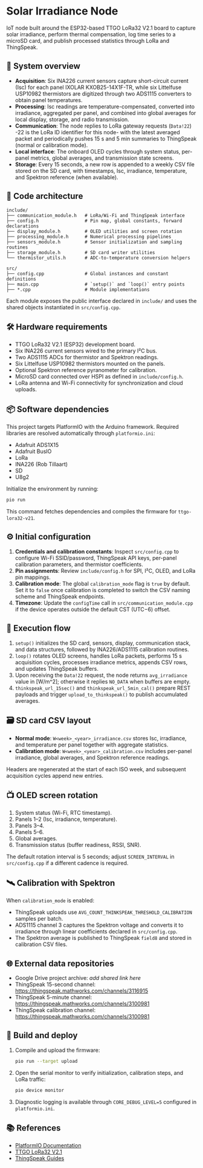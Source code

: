 # Solar Irradiance Node

IoT node built around the ESP32-based TTGO LoRa32 V2.1 board to capture solar irradiance, perform thermal compensation, log time series to a microSD card, and publish processed statistics through LoRa and ThingSpeak.

## 📡 System overview
- **Acquisition**: Six INA226 current sensors capture short-circuit current (Isc) for each panel IXOLAR KXOB25-14X1F-TR, while six Littelfuse USP10982 thermistors are digitized through two ADS1115 converters to obtain panel temperatures.
- **Processing**: Isc readings are temperature-compensated, converted into irradiance, aggregated per panel, and combined into global averages for local display, storage, and radio transmission.
- **Communication**: The node replies to LoRa gateway requests (`Data!22`) -22 is the LoRa ID identifier for this node- with the latest averaged packet and periodically pushes 15 s and 5 min summaries to ThingSpeak (normal or calibration mode).
- **Local interface**: The onboard OLED cycles through system status, per-panel metrics, global averages, and transmission state screens.
- **Storage**: Every 15 seconds, a new row is appended to a weekly CSV file stored on the SD card, with timestamps, Isc, irradiance, temperature, and Spektron reference (when available).

## 🧱 Code architecture
```
include/
├── communication_module.h   # LoRa/Wi-Fi and ThingSpeak interface
├── config.h                 # Pin map, global constants, forward declarations
├── display_module.h         # OLED utilities and screen rotation
├── processing_module.h      # Numerical processing pipelines
├── sensors_module.h         # Sensor initialization and sampling routines
├── storage_module.h         # SD card writer utilities
└── thermistor_utils.h       # ADC-to-temperature conversion helpers

src/
├── config.cpp               # Global instances and constant definitions
├── main.cpp                 # `setup()` and `loop()` entry points
├── *.cpp                    # Module implementations
```

Each module exposes the public interface declared in `include/` and uses the shared objects instantiated in `src/config.cpp`.

## 🛠️ Hardware requirements
- TTGO LoRa32 V2.1 (ESP32) development board.
- Six INA226 current sensors wired to the primary I²C bus.
- Two ADS1115 ADCs for thermistor and Spektron readings.
- Six Littelfuse USP10982 thermistors mounted on the panels.
- Optional Spektron reference pyranometer for calibration.
- MicroSD card connected over HSPI as defined in `include/config.h`.
- LoRa antenna and Wi-Fi connectivity for synchronization and cloud uploads.

## 📦 Software dependencies
This project targets PlatformIO with the Arduino framework. Required libraries are resolved automatically through `platformio.ini`:

- Adafruit ADS1X15
- Adafruit BusIO
- LoRa
- INA226 (Rob Tillaart)
- SD
- U8g2

Initialize the environment by running:
```bash
pio run
```
This command fetches dependencies and compiles the firmware for `ttgo-lora32-v21`.

## ⚙️ Initial configuration
1. **Credentials and calibration constants**: Inspect `src/config.cpp` to configure Wi-Fi SSID/password, ThingSpeak API keys, per-panel calibration parameters, and thermistor coefficients.
2. **Pin assignments**: Review `include/config.h` for SPI, I²C, OLED, and LoRa pin mappings.
3. **Calibration mode**: The global `calibration_mode` flag is `true` by default. Set it to `false` once calibration is completed to switch the CSV naming scheme and ThingSpeak endpoints.
4. **Timezone**: Update the `configTime` call in `src/communication_module.cpp` if the device operates outside the default CST (UTC−6) offset.

## 🔄 Execution flow
1. `setup()` initializes the SD card, sensors, display, communication stack, and data structures, followed by INA226/ADS1115 calibration routines.
2. `loop()` rotates OLED screens, handles LoRa packets, performs 15 s acquisition cycles, processes irradiance metrics, appends CSV rows, and updates ThingSpeak buffers.
3. Upon receiving the `Data!22` request, the node returns `avg_irradiance` value in [W/m^2]; otherwise it replies `NO_DATA` when buffers are empty.
4. `thinkspeak_url_15sec()` and `thinkspeak_url_5min_cal()` prepare REST payloads and trigger `upload_to_thinkspeak()` to publish accumulated averages.

## 🗃️ SD card CSV layout
- **Normal mode**: `W<week>_<year>_irradiance.csv` stores Isc, irradiance, and temperature per panel together with aggregate statistics.
- **Calibration mode**: `W<week>_<year>_calibration.csv` includes per-panel irradiance, global averages, and Spektron reference readings.

Headers are regenerated at the start of each ISO week, and subsequent acquisition cycles append new entries.

## 📺 OLED screen rotation
1. System status (Wi-Fi, RTC timestamp).
2. Panels 1–2 (Isc, irradiance, temperature).
3. Panels 3–4.
4. Panels 5–6.
5. Global averages.
6. Transmission status (buffer readiness, RSSI, SNR).

The default rotation interval is 5 seconds; adjust `SCREEN_INTERVAL` in `src/config.cpp` if a different cadence is required.

## 🛰️ Calibration with Spektron
When `calibration_mode` is enabled:
- ThingSpeak uploads use `AVG_COUNT_THINKSPEAK_THRESHOLD_CALIBRATION` samples per batch.
- ADS1115 channel 3 captures the Spektron voltage and converts it to irradiance through linear coefficients declared in `src/config.cpp`.
- The Spektron average is published to ThingSpeak `field8` and stored in calibration CSV files.

## 🌐 External data repositories
- Google Drive project archive: _add shared link here_
- ThingSpeak 15-second channel: https://thingspeak.mathworks.com/channels/3116915
- ThingSpeak 5-minute channel: https://thingspeak.mathworks.com/channels/3100981
- ThingSpeak calibration channel: https://thingspeak.mathworks.com/channels/3100981

## 🚀 Build and deploy
1. Compile and upload the firmware:
   ```bash
   pio run --target upload
   ```
2. Open the serial monitor to verify initialization, calibration steps, and LoRa traffic:
   ```bash
   pio device monitor
   ```
3. Diagnostic logging is available through `CORE_DEBUG_LEVEL=5` configured in `platformio.ini`.

## 📚 References
- [PlatformIO Documentation](https://docs.platformio.org/)
- [TTGO LoRa32 V2.1](https://github.com/LilyGO/TTGO-T-Beam)
- [ThingSpeak Guides](https://thingspeak.com/docs)